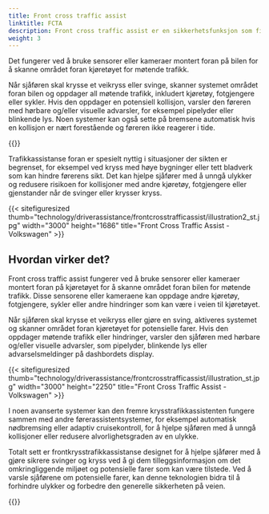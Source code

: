 ```yaml
---
title: Front cross traffic assist
linktitle: FCTA
description: Front cross traffic assist er en sikkerhetsfunksjon som finnes i noen moderne kjøretøy som hjelper sjåfører med å oppdage møtende trafikk når de krysser et veikryss eller svinger til venstre eller høyre fra en stoppet posisjon. 
weight: 3
---
```

<!-- markdownlint-disable MD033 -->

Det fungerer ved å bruke sensorer eller kameraer montert foran på bilen for å skanne området foran kjøretøyet for møtende trafikk.

Når sjåføren skal krysse et veikryss eller svinge, skanner systemet området foran bilen og oppdager all møtende trafikk, inkludert kjøretøy, fotgjengere eller sykler. Hvis den oppdager en potensiell kollisjon, varsler den føreren med hørbare og/eller visuelle advarsler, for eksempel pipelyder eller blinkende lys. Noen systemer kan også sette på bremsene automatisk hvis en kollisjon er nært forestående og føreren ikke reagerer i tide.

{{<evkxdisplayaddarticle />}}

Trafikkassistanse foran er spesielt nyttig i situasjoner der sikten er begrenset, for eksempel ved kryss med høye bygninger eller tett bladverk som kan hindre førerens sikt. Det kan hjelpe sjåfører med å unngå ulykker og redusere risikoen for kollisjoner med andre kjøretøy, fotgjengere eller gjenstander når de svinger eller krysser kryss.

{{< sitefiguresized thumb="technology/driverassistance/frontcrosstrafficassist/illustration2_st.jpg" width="3000" height="1686" title="Front Cross Traffic Assist - Volkswagen" >}}

## Hvordan virker det?

Front cross traffic assist fungerer ved å bruke sensorer eller kameraer montert foran på kjøretøyet for å skanne området foran bilen for møtende trafikk. Disse sensorene eller kameraene kan oppdage andre kjøretøy, fotgjengere, sykler eller andre hindringer som kan være i veien til kjøretøyet.

Når sjåføren skal krysse et veikryss eller gjøre en sving, aktiveres systemet og skanner området foran kjøretøyet for potensielle farer. Hvis den oppdager møtende trafikk eller hindringer, varsler den sjåføren med hørbare og/eller visuelle advarsler, som pipelyder, blinkende lys eller advarselsmeldinger på dashbordets display.

{{< sitefiguresized thumb="technology/driverassistance/frontcrosstrafficassist/illustration_st.jpg" width="3000" height="2250" title="Front Cross Traffic Assist - Volkswagen" >}}

I noen avanserte systemer kan den fremre krysstrafikkassistenten fungere sammen med andre førerassistentsystemer, for eksempel automatisk nødbremsing eller adaptiv cruisekontroll, for å hjelpe sjåføren med å unngå kollisjoner eller redusere alvorlighetsgraden av en ulykke.

Totalt sett er frontkrysstrafikkassistanse designet for å hjelpe sjåfører med å gjøre sikrere svinger og kryss ved å gi dem tilleggsinformasjon om det omkringliggende miljøet og potensielle farer som kan være tilstede. Ved å varsle sjåførene om potensielle farer, kan denne teknologien bidra til å forhindre ulykker og forbedre den generelle sikkerheten på veien.

{{<evkxdisplayaddarticle />}}